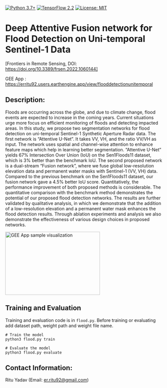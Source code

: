 [![Python 3.7+](https://img.shields.io/badge/python-3.7+-blue.svg)](https://www.python.org/downloads/release/python-376/)
[![TensorFlow 2.2](https://img.shields.io/badge/tensorflow-2.4-blue.svg)](https://github.com/tensorflow/tensorflow/releases/tag/v1.15.2)
[![License: MIT](https://img.shields.io/badge/License-MIT-yellow.svg)](https://github.com/RituYadav92/NuScenes_radar_RGBFused-Detection/blob/master/LICENCE)

# Deep Attentive Fusion network for Flood Detection on Uni-temporal Sentinel-1 Data
[Frontiers in Remote Sensing, DOI: https://doi.org/10.3389/frsen.2022.1060144]

GEE App : https://erritu92.users.earthengine.app/view/flooddetectionunitemporal
## Description: 
Floods are occurring across the globe, and due to climate change, flood events are expected to increase in the coming years. Current situations urge more focus on efficient monitoring of floods and detecting impacted areas. In this study, we propose two segmentation networks for flood detection on uni-temporal Sentinel-1 Synthetic Aperture Radar data. The first network is “Attentive U-Net”. It takes VV, VH, and the ratio VV/VH as input. The network uses spatial and channel-wise attention to enhance feature maps which help in learning better segmentation. “Attentive U-Net” yields 67% Intersection Over Union (IoU) on the Sen1Floods11 dataset, which is 3% better than the benchmark IoU. The second proposed network is a dual-stream “Fusion network”, where we fuse global low-resolution elevation data and permanent water masks with Sentinel-1 (VV, VH) data. Compared to the previous benchmark on the Sen1Floods11 dataset, our fusion network gave a 4.5% better IoU score. Quantitatively, the performance improvement of both proposed methods is considerable. The quantitative comparison with the benchmark method demonstrates the potential of our proposed flood detection networks. The results are further validated by qualitative analysis, in which we demonstrate that the addition of a low-resolution elevation and a permanent water mask enhances the flood detection results. Through ablation experiments and analysis we also demonstrate the effectiveness of various design choices in proposed networks.

<img src="https://github.com/RituYadav92Uni-Temporal-Flood-Detection-Sentinel-1/GEE_Sample_vis.jpg" alt="GEE App sample visualization" width="300" height="200">

## Training and Evaluation
Training and evaluation code is in `flood.py`. Before training or evaluating add dataset path, weight path and weight file name.
```
# Train the model
python3 flood.py train 

# Evaluate the model
python3 flood.py evaluate 
```

## Contact Information: 
Ritu Yadav (Email: er.ritu92@gmail.com)
